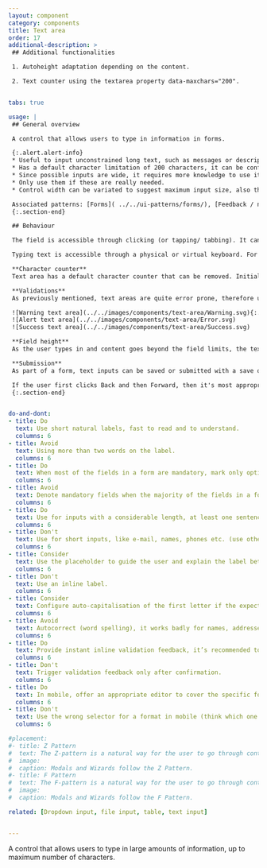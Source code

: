 ```yaml
---
layout: component
category: components
title: Text area
order: 17
additional-description: >
 ## Additional functionalities

 1. Autoheight adaptation depending on the content.

 2. Text counter using the textarea property data-maxchars="200".


tabs: true

usage: |
 ## General overview

 A control that allows users to type in information in forms.

 {:.alert.alert-info}
 * Useful to input unconstrained long text, such as messages or descriptions.
 * Has a default character limitation of 200 characters, it can be configured.
 * Since possible inputs are wide, it requires more knowledge to use it and are more error-prone than other input controls.
 * Only use them if these are really needed.
 * Control width can be variated to suggest maximum input size, also the height.

 Associated patterns: [Forms]( ../../ui-patterns/forms/), [Feedback / notifications](../../ui-patterns/feedback-notifications/).
 {:.section-end}

 ## Behaviour

 The field is accessible through clicking (or tapping/ tabbing). It can be set to be on focus on page load to invite the user to start the interaction.

 Typing text is accessible through a physical or virtual keyboard. For this last one, the input selector can display different options: letters, numbers, dates etc. This text is accessible and editable, later on in different ways depending on the OS or viewport.

 **Character counter**  
 Text area has a default character counter that can be removed. Initial maximum is 200 characters; this number can be adapted depending on the needs. When text length approaches the maximum a warning validation is displayed, when having reached it, an error is shown.

 **Validations**  
 As previously mentioned, text areas are quite error prone, therefore usually need to provide the user inline feedback:

 ![Warning text area](../../images/components/text-area/Warning.svg){:.mr-64}
 ![Alert text area](../../images/components/text-area/Error.svg)
 ![Success text area](../../images/components/text-area/Success.svg)

 **Field height**  
 As the user types in and content goes beyond the field limits, the text jumps to the second line and the field height expands. It is possible to preset the text area so that it shows a fixed number of rows to entice the desirable number of characters.

 **Submission**  
 As part of a form, text inputs can be saved or submitted with a save or confirmation button (usually happy [button](../../components/button/)) variant. For small forms, such a sign in, these can be set up, so that it is possible to send changes by pressing the ‘enter key’ or an equivalent mobile command.

 If the user first clicks Back and then Forward, then it's most appropriate to interpret this sequence as an Undo-Redo pair, meaning that the appearance of the controls should show the user's changes as if the user had never clicked Back.
 {:.section-end}


do-and-dont:
- title: Do
  text: Use short natural labels, fast to read and to understand.
  columns: 6
- title: Avoid
  text: Using more than two words on the label.
  columns: 6
- title: Do
  text: When most of the fields in a form are mandatory, mark only optional fields with a label (and vice versa).
  columns: 6
- title: Avoid
  text: Denote mandatory fields when the majority of the fields in a form is mandatory (and vice versa).
  columns: 6
- title: Do
  text: Use for inputs with a considerable length, at least one sentence.
  columns: 6
- title: Don't
  text: Use for short inputs, like e-mail, names, phones etc. (use other components such as [text input](../../components/text-input/) or [dropdown input](../../components/dropdown-input/)).
  columns: 6
- title: Consider
  text: Use the placeholder to guide the user and explain the label better.
  columns: 6
- title: Don't
  text: Use an inline label.
  columns: 6
- title: Consider
  text: Configure auto-capitalisation of the first letter if the expected answer is a sentence.
  columns: 6
- title: Avoid
  text: Autocorrect (word spelling), it works badly for names, addresses and email addresses.
  columns: 6
- title: Do
  text: Provide instant inline validation feedback, it’s recommended to describe the problem.
  columns: 6
- title: Don't
  text: Trigger validation feedback only after confirmation.
  columns: 6
- title: Do
  text: In mobile, offer an appropriate editor to cover the specific format.
  columns: 6
- title: Don't
  text: Use the wrong selector for a format in mobile (think which one is faster and easier to use).
  columns: 6

#placement:
#- title: Z Pattern
#  text: The Z-pattern is a natural way for the user to go through content within a constrained container and when tasks are oriented from the top-left and ending with a primary call to action on the right bottom side of the container.
#  image:
#  caption: Modals and Wizards follow the Z Pattern.
#- title: F Pattern
#  text: The F-pattern is a natural way for the user to go through content within an unconstrained container, such as a form on the page itself. The user will go through the content line-by-line, arriving at a call to action at the end.
#  image:
#  caption: Modals and Wizards follow the F Pattern.

related: [Dropdown input, file input, table, text input]


---
```

A control that allows users to type in large amounts of information, up to maximum number of characters.
